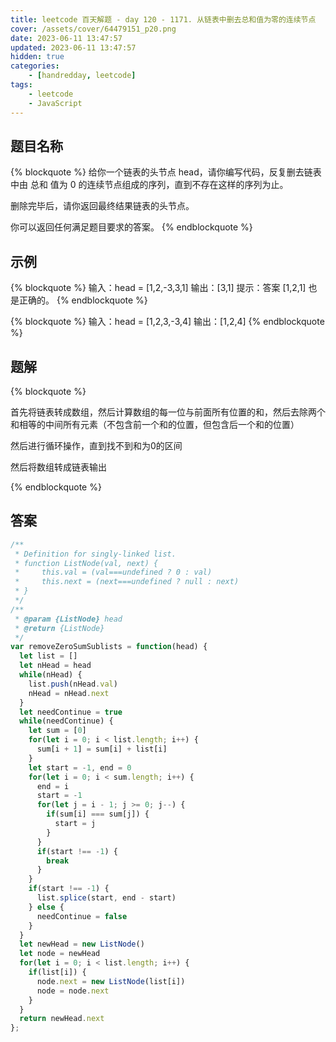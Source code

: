 ```yaml
---
title: leetcode 百天解题 - day 120 - 1171. 从链表中删去总和值为零的连续节点
cover: /assets/cover/64479151_p20.png
date: 2023-06-11 13:47:57
updated: 2023-06-11 13:47:57
hidden: true
categories:
    - [handredday, leetcode]
tags:
    - leetcode
    - JavaScript
---
```



## 题目名称

{% blockquote %}
给你一个链表的头节点 head，请你编写代码，反复删去链表中由 总和 值为 0 的连续节点组成的序列，直到不存在这样的序列为止。

删除完毕后，请你返回最终结果链表的头节点。

你可以返回任何满足题目要求的答案。
{% endblockquote %}

## 示例

{% blockquote %}
输入：head = [1,2,-3,3,1]
输出：[3,1]
提示：答案 [1,2,1] 也是正确的。
{% endblockquote %}

{% blockquote %}
输入：head = [1,2,3,-3,4]
输出：[1,2,4]
{% endblockquote %}


## 题解


{% blockquote %}

首先将链表转成数组，然后计算数组的每一位与前面所有位置的和，然后去除两个和相等的中间所有元素（不包含前一个和的位置，但包含后一个和的位置）

然后进行循环操作，直到找不到和为0的区间

然后将数组转成链表输出

{% endblockquote %}

## 答案

~~~js
/**
 * Definition for singly-linked list.
 * function ListNode(val, next) {
 *     this.val = (val===undefined ? 0 : val)
 *     this.next = (next===undefined ? null : next)
 * }
 */
/**
 * @param {ListNode} head
 * @return {ListNode}
 */
var removeZeroSumSublists = function(head) {
  let list = []
  let nHead = head
  while(nHead) {
    list.push(nHead.val)
    nHead = nHead.next
  }
  let needContinue = true
  while(needContinue) {
    let sum = [0]
    for(let i = 0; i < list.length; i++) {
      sum[i + 1] = sum[i] + list[i]
    }
    let start = -1, end = 0
    for(let i = 0; i < sum.length; i++) {
      end = i
      start = -1
      for(let j = i - 1; j >= 0; j--) {
        if(sum[i] === sum[j]) {
          start = j
        }
      }
      if(start !== -1) {
        break
      }
    }
    if(start !== -1) {
      list.splice(start, end - start)
    } else {
      needContinue = false
    }
  }
  let newHead = new ListNode()
  let node = newHead
  for(let i = 0; i < list.length; i++) {
    if(list[i]) {
      node.next = new ListNode(list[i])
      node = node.next
    }
  }
  return newHead.next
};
~~~